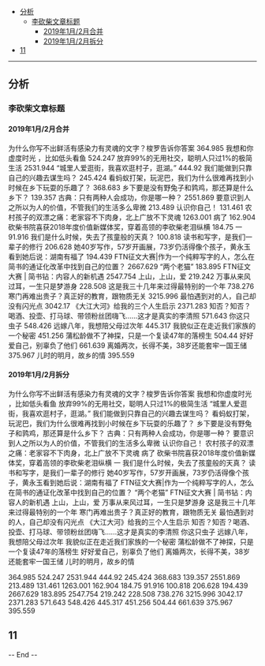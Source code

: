 
- [分析](#%E5%88%86%E6%9E%90)
  - [李砍柴文章标题](#%E6%9D%8E%E7%A0%8D%E6%9F%B4%E6%96%87%E7%AB%A0%E6%A0%87%E9%A2%98)
    - [2019年1月/2月合并](#2019%E5%B9%B41%E6%9C%882%E6%9C%88%E5%90%88%E5%B9%B6)
    - [2019年1月/2月拆分](#2019%E5%B9%B41%E6%9C%882%E6%9C%88%E6%8B%86%E5%88%86)
- [11](#11)

-----------------------

## 分析

### 李砍柴文章标题


#### 2019年1月/2月合并

为什么你写不出鲜活有感染力有灵魂的文字？梭罗告诉你答案	364.985
我想和你虚度时光 ，比如低头看鱼	524.247
放弃99%的无用社交，聪明人只过1%的极简生活	2531.944
“城里人爱逛街，我喜欢逛村子，逛湖。”	444.92
我们能做到只靠自己的兴趣去谋生吗？	245.424
看蚂蚁打架，玩泥巴，我们为什么很难再找到小时候在乡下玩耍的乐趣了？	368.683
乡下要是没有野兔子和鹑鸡，那还算是什么乡下？	139.357
古典：只有两种人会成功，你是哪一种？	2551.869
要意识到人之所以为人的价值，不管我们的生活多么卑微	213.489
认识你自己！	131.461
农村孩子的双漂之痛：老家容不下肉身，北上广放不下灵魂	1263.001
病了	162.904
砍柴书院喜获2018年度价值新媒体奖，穿着高领的李砍柴老泪纵横	184.75
一	91.916
我们是什么时候，失去了孩童般的天真？	100.818
读书和写字，是我们一辈子的修行	206.628
她40岁写作，57岁开画展，73岁仍活得像个孩子，黄永玉看到她后说：湖南有福了	194.439
FTN征文大赛|作为一个纯粹写字的人，怎么在简书的通证化改革中找到自己的位置？	2667.629
“两个老猫”	183.895
FTN征文大赛 | 简书钻：内容人的新机遇	2547.754
上山，上山，爱	219.242
万事从来风过耳，一生只是梦游身	228.508
这是我三十几年来过得最特别的一个年	738.276
寒门再难出贵子？真正好的教育，跟物质无关	3215.996
最怕遇到对的人，自己却没有闪光点	3042.17
《大江大河》给我的三个人生启示	2371.283
知否？知否？喝酒、投壶、打马球、带领粉丝团嗨飞......这才是真实的李清照	571.643
你这只虫子	548.426
远嫁八年，我想陪父母过次年	445.317
我貌似正在走近我们家族的一个秘密	451.256
蒲松龄做不了神探，只是一个复读47年的落榜生	504.44
好好爱自己，别辜负了他们	661.639
离婚两次，长得不美，38岁还能套牢一国王储	375.967
儿时的明月，故乡的情	395.559


#### 2019年1月/2月拆分
为什么你写不出鲜活有感染力有灵魂的文字？梭罗告诉你答案
我想和你虚度时光 ，比如低头看鱼
放弃99%的无用社交，聪明人只过1%的极简生活
“城里人爱逛街，我喜欢逛村子，逛湖。”
我们能做到只靠自己的兴趣去谋生吗？
看蚂蚁打架，玩泥巴，我们为什么很难再找到小时候在乡下玩耍的乐趣了？
乡下要是没有野兔子和鹑鸡，那还算是什么乡下？
古典：只有两种人会成功，你是哪一种？
要意识到人之所以为人的价值，不管我们的生活多么卑微
认识你自己！
农村孩子的双漂之痛：老家容不下肉身，北上广放不下灵魂
病了
砍柴书院喜获2018年度价值新媒体奖，穿着高领的李砍柴老泪纵横
一
我们是什么时候，失去了孩童般的天真？
读书和写字，是我们一辈子的修行
她40岁写作，57岁开画展，73岁仍活得像个孩子，黄永玉看到她后说：湖南有福了
FTN征文大赛|作为一个纯粹写字的人，怎么在简书的通证化改革中找到自己的位置？
“两个老猫”
FTN征文大赛 | 简书钻：内容人的新机遇
上山，上山，爱
万事从来风过耳，一生只是梦游身
这是我三十几年来过得最特别的一个年
寒门再难出贵子？真正好的教育，跟物质无关
最怕遇到对的人，自己却没有闪光点
《大江大河》给我的三个人生启示
知否？知否？喝酒、投壶、打马球、带领粉丝团嗨飞......这才是真实的李清照
你这只虫子
远嫁八年，我想陪父母过次年
我貌似正在走近我们家族的一个秘密
蒲松龄做不了神探，只是一个复读47年的落榜生
好好爱自己，别辜负了他们
离婚两次，长得不美，38岁还能套牢一国王储
儿时的明月，故乡的情

364.985
524.247
2531.944
444.92
245.424
368.683
139.357
2551.869
213.489
131.461
1263.001
162.904
184.75
91.916
100.818
206.628
194.439
2667.629
183.895
2547.754
219.242
228.508
738.276
3215.996
3042.17
2371.283
571.643
548.426
445.317
451.256
504.44
661.639
375.967
395.559



## 11

-- End --